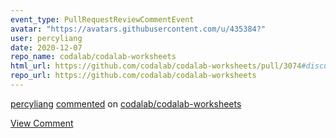 ```yaml
---
event_type: PullRequestReviewCommentEvent
avatar: "https://avatars.githubusercontent.com/u/435384?"
user: percyliang
date: 2020-12-07
repo_name: codalab/codalab-worksheets
html_url: https://github.com/codalab/codalab-worksheets/pull/3074#discussion_r537169465
repo_url: https://github.com/codalab/codalab-worksheets
---
```


<a href='https://github.com/percyliang' target='_blank'>percyliang</a> <a href='https://github.com/codalab/codalab-worksheets/pull/3074#discussion_r537169465' target='_blank'>commented</a> on <a href='https://github.com/codalab/codalab-worksheets' target='_blank'>codalab/codalab-worksheets</a>

<a href='https://github.com/codalab/codalab-worksheets/pull/3074#discussion_r537169465' target='_blank'>View Comment</a>